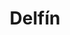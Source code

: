---
title: Delfín
date: 
draft: false

# descripcion
description : Flecos y delfines

materials: Plata 925

color: Plateado

dimensions: 5cm

code: 01-01-0040

type: "Aros"

categories: []

price: $1.950,00

# Images
# first image will be shown in the product page
images:
  # - image: "images/path_to_image"
  # La ubicacion de las imagenes es imagenes/Aros/Aros.Colgantes/01-01-0040-delfin
  - image: "./images/aros/colgantes/01-01-0040-flecos-y-delfines_a.jpeg"
  - image: "./images/aros/colgantes/01-01-0040-flecos-y-delfines_b.jpeg"
---